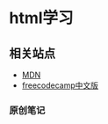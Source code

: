 # html学习

## 相关站点

- [MDN](https://developer.mozilla.org/zh-CN/docs/Web/HTML)
- [freecodecamp中文版 ](https://chinese.freecodecamp.org/)


### 原创笔记


